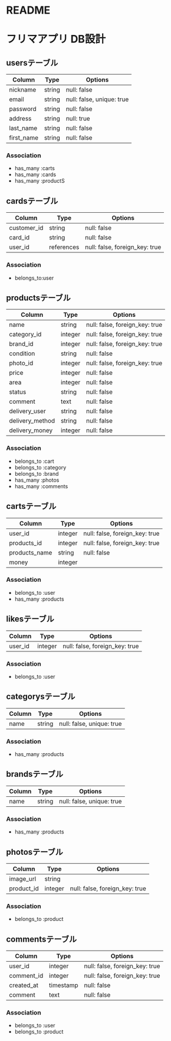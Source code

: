 # README

# フリマアプリ DB設計

## usersテーブル
|Column|Type|Options|
|------|----|-------|
|nickname|string|null: false|
|email|string|null: false, unique: true|
|password|string|null: false|
|address|string|null: true|
|last_name|string|null: false|
|first_name|string|null: false|
### Association
- has_many :carts
- has_many :cards
- has_many :productS


## cardsテーブル
|Column|Type|Options|
|------|----|-------|
|customer_id|string|null: false|
|card_id|string|null: false|
|user_id|references|null: false, foreign_key: true|
### Association
- belongs_to:user

## productsテーブル
|Column|Type|Options|
|------|----|-------|
|name|string|null: false, foreign_key: true|
|category_id|integer|null: false, foreign_key: true|
|brand_id|integer|null: false, foreign_key: true|
|condition|string|null: false|
|photo_id|integer|null: false, foreign_key: true|
|price|integer|null: false|
|area|integer|null: false|
|status|string|null: false|
|comment|text|null: false|
|delivery_user|string|null: false|
|delivery_method|string|null: false|
|delivery_money|integer|null: false|
### Association
- belongs_to :cart
- belongs_to :category
- belongs_to :brand
- has_many :photos
- has_many :comments

## cartsテーブル
|Column|Type|Options|
|------|----|-------|
|user_id|integer|null: false, foreign_key: true|
|products_id|integer|null: false, foreign_key: true|
|products_name|string|null: false|
|money|integer||
### Association
- belongs_to :user
- has_many :products

## likesテーブル
|Column|Type|Options|
|------|----|-------|
|user_id|integer|null: false, foreign_key: true|
### Association
- belongs_to :user

## categorysテーブル
|Column|Type|Options|
|------|----|-------|
|name|string|null: false, unique: true|
### Association
- has_many :products


## brandsテーブル
|Column|Type|Options|
|------|----|-------|
|name|string|null: false, unique: true|
### Association
- has_many :products


## photosテーブル
|Column|Type|Options|
|------|----|-------|
|image_url|string|||
|product_id|integer|null: false, foreign_key: true|
### Association
- belongs_to :product


## commentsテーブル
|Column|Type|Options|
|------|----|-------|
|user_id|integer|null: false, foreign_key: true|
|comment_id|integer|null: false, foreign_key: true|
|created_at|timestamp|null: false|
|comment|text|null: false|
### Association
- belongs_to :user
- belongs_to :product

